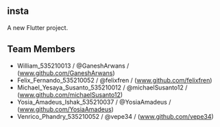## insta

A new Flutter project.

## Team Members
- William_535210013 / @GaneshArwans / (www.github.com/GaneshArwans)
- Felix_Fernando_535210052 / @felixfren / (www.github.com/felixfren)
- Michael_Yesaya_Susanto_535210012 / @michaelSusanto12 / (www.github.com/michaelSusanto12)
- Yosia_Amadeus_Ishak_535210037 / @YosiaAmadeus / (www.github.com/YosiaAmadeus)
- Venrico_Phandry_535210052 / @vepe34 / (www.github.com/vepe34)

 
 
